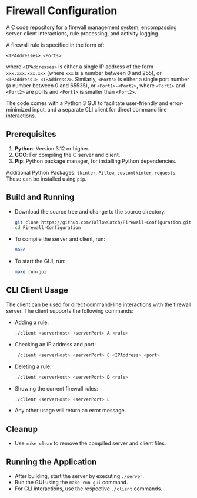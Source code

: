 # Firewall Configuration

A C code repository for a firewall management system, encompassing server-client interactions, rule processing, and activity logging.

A firewall rule is specified in the form of:

`<IPAddresses> <Ports>`

where `<IPAddresses>` is either a single IP address of the form `xxx.xxx.xxx.xxx` (where `xxx` is a number between 0 and 255), or `<IPAddress1>-<IPAddress2>`. Similarly, `<Ports>` is either a single port number (a number between 0 and 65535), or `<Port1>-<Port2>`, where `<Port1>` and `<Port2>` are ports and `<Port1>` is smaller than `<Port2>`.

The code comes with a Python 3 GUI to facilitate user-friendly and error-minimized input, and a separate CLI client for direct command line interactions.

## Prerequisites

1. **Python**: Version 3.12 or higher.
2. **GCC**: For compiling the C server and client.
3. **Pip**: Python package manager, for installing Python dependencies.

Additional Python Packages: `tkinter`, `Pillow`, `customtkinter`, `requests`. These can be installed using `pip`.

## Build and Running

* Download the source tree and change to the source directory.
    ```bash
    git clone https://github.com/TallowCatch/Firewall-Configuration.git
    cd Firewall-Configuration
    ```
* To compile the server and client, run:
    ```bash
    make
    ```
* To start the GUI, run:
    ```bash
    make run-gui
    ```

## CLI Client Usage

The client can be used for direct command-line interactions with the firewall server. The client supports the following commands:

* Adding a rule:
    ```bash
    ./client <serverHost> <serverPort> A <rule>
    ```
* Checking an IP address and port:
    ```bash
    ./client <serverHost> <serverPort> C <IPAddress> <port>
    ```
* Deleting a rule:
    ```bash
    ./client <serverHost> <serverPort> D <rule>
    ```
* Showing the current firewall rules:
    ```bash
    ./client <serverHost> <serverPort> L
    ```
* Any other usage will return an error message.

## Cleanup

* Use `make clean` to remove the compiled server and client files.

## Running the Application

* After building, start the server by executing `./server`.
* Run the GUI using the `make run-gui` command.
* For CLI interactions, use the respective `./client` commands.
